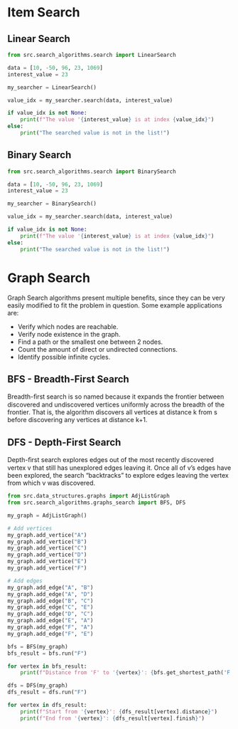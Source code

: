 # Item Search

## Linear Search

```python
from src.search_algorithms.search import LinearSearch

data = [10, -50, 96, 23, 1069]
interest_value = 23

my_searcher = LinearSearch()

value_idx = my_searcher.search(data, interest_value)

if value_idx is not None:
    print(f"The value '{interest_value} is at index {value_idx}")
else:
    print("The searched value is not in the list!")
```

## Binary Search

```python
from src.search_algorithms.search import BinarySearch

data = [10, -50, 96, 23, 1069]
interest_value = 23

my_searcher = BinarySearch()

value_idx = my_searcher.search(data, interest_value)

if value_idx is not None:
    print(f"The value '{interest_value} is at index {value_idx}")
else:
    print("The searched value is not in the list!")
```

# Graph Search

Graph Search algorithms present multiple benefits, since they can be very easily
modified to fit the problem in question. Some example applications are:
- Verify which nodes are reachable.
- Verify node existence in the graph.
- Find a path or the smallest one between 2 nodes.
- Count the amount of direct or undirected connections.
- Identify possible infinite cycles.

## BFS - Breadth-First Search
Breadth-ﬁrst search is so named because it expands the frontier between discovered 
and undiscovered vertices uniformly across the breadth of the frontier. That is, 
the algorithm discovers all vertices at distance k from s before discovering any 
vertices at distance k+1.

## DFS - Depth-First Search
Depth-ﬁrst search explores edges out of the most recently discovered vertex v that 
still has unexplored edges leaving it. Once all of v’s edges have been explored, 
the search “backtracks” to explore edges leaving the vertex from which v was 
discovered.


```python
from src.data_structures.graphs import AdjListGraph
from src.search_algorithms.graphs_search import BFS, DFS

my_graph = AdjListGraph()

# Add vertices
my_graph.add_vertice("A")
my_graph.add_vertice("B")
my_graph.add_vertice("C")
my_graph.add_vertice("D")
my_graph.add_vertice("E")
my_graph.add_vertice("F")

# Add edges
my_graph.add_edge("A", "B")
my_graph.add_edge("A", "D")
my_graph.add_edge("B", "C")
my_graph.add_edge("C", "E")
my_graph.add_edge("D", "C")
my_graph.add_edge("E", "A")
my_graph.add_edge("F", "A")
my_graph.add_edge("F", "E")

bfs = BFS(my_graph)
bfs_result = bfs.run("F")

for vertex in bfs_result:
    print(f"Distance from 'F' to '{vertex}': {bfs.get_shortest_path('F', vertex)}")

dfs = DFS(my_graph)
dfs_result = dfs.run("F")

for vertex in dfs_result:
    print(f"Start from '{vertex}': {dfs_result[vertex].distance}")
    print(f"End from '{vertex}': {dfs_result[vertex].finish}")
```


